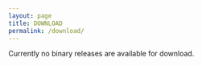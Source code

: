 ```yaml
---
layout: page
title: DOWNLOAD
permalink: /download/
---
```


Currently no binary releases are available for download.
